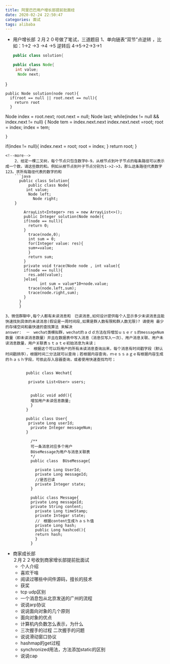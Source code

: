 ```yaml
---
title: 阿里巴巴用户增长部提前批面经
date: 2020-02-24 22:50:47
categories: 面试
tags: alibaba
---
```


- 用户增长部
２月２０号做了笔试，三道题目<!--more-->
    1、单向链表“双节”点逆转 ，比如：1->2 ->3 ->4 ->5    逆转后  4->5->2->3->1
    ```java
  public class solution{
  
    public class Node{
     int value;
      Node next;
}
    
    public Node solution(node root){
      if(root == null || root.next == null){
        return root
      }
Node  index = root.next;
      root.next = null;
      Node last;
      while(index != null && index.next != null) {
        Node tem = index.next.next
          index.next.next =root;
        root = index;
        index = tem;

    }
if(index != null){
  index.next = root;
  root = index;
}
      return root;
  }
  
```
<!--more-->
    2、给定一棵二叉树，每个节点只包含数字0-9，从根节点到叶子节点的每条路径可以表示成一个数，请这些数的和。例如从根节点到叶子节点分别为1->2->3，那么这条路径代表数字123。求所有路径代表的数字的和
    ```java
      public class Solution{
          public class Node{
         int value;
          Node left;
            Node right;
    }
        
        ArrayList<Integer> res = new ArrayList<>();
        public Integer solution(Node node){
        if(node == null){
          return 0;
        }
          trace(node,0);
          int sum = 0;
          for(Integer value: res){
          sum+=value;
          }
          return sum;
        }
        private void trace(Node node , int value){
        if(node == null){
          res.add(value);
        }else{
               int sum = value*10+node.value;
          trace(node.left,sum);
          trace(node.right,sum);
        }
      }
      }
```
    3、微信群聊中,每个人都有未读消息和　已读消息,如何设计提供每个人显示多少未读消息且能快速找到具体的未读消息(假设是一周时间段,如果是群人数有限和群人数无限)? 请使用 最少的存储空间和最快速的查找算法 来解决
    answer:  －　wechat类模拟群，wechat的ａｄｄ方法在将增加ｕｓｅｒｓ的messageNum数量（即未读消息数量）并且在数据表中写入消息（消息仅写入一次）、用户消息关联、用户未读消息数量，用户关联表ｓｔａｔｅ初始消息为未读；
             －　根据这个可以将用户的所有未读消息查询出来，每个消息有时间戳字段（默认时间戳排序），根据时间二分法就可以查询；若根据内容查询，ｍｅｓｓａｇｅ有根据内容生成的ｈａｓｈ字段，可依此存入容器查询，或者使用快速查找均可；
             
             
             public class Wechat{
             
              private List<User> users;
               
               
               public void add(){
               增加用户未读信息数量;
               }
             }
             
             public class User{
              private Long userId;
               private Integer messageNum;
             }
               
               /**
               可一条消息对应多个用户
               BUseMessage为用户与消息关联表
               */
               public class  BUseMessage{
               
                 private Long UserId;
                 private Long messageId;
                 //是否已读
                 private Integer state;
               }
               
               public class Message{
               private Long messageId;
               private String content;
                 private Long timeStamp;
                 private Integar state;
                 //　根据content生成ｈａｓｈ值
                 private Long hash;
                 public Long hashcod(){
                 return hash;
                 }
               }
- 商家成长部   
２月２２号收到商家增长部提前批面试
    - 个人介绍
    - 喜欢干啥
    - 阅读过哪些中间件源码，擅长的技术
    - 获奖
    - tcp udp区别
    - 一个消息包从北京发送的广州的流程
    - 说说arp协议
    - 说说面向对象的几个原则
    - 面向对象的优点
    - 计算机内负数怎么表示，为什么
    - 三次握手的过程 二次握手的问题
    - 说说滑动窗口协议
    - hashmap的get过程
    - synchronized用法，方法添加static的区别
    - 说说cap    